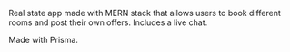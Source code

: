 Real state app made with MERN stack that allows users to book different rooms and post their own offers. Includes a live chat.

Made with Prisma.
